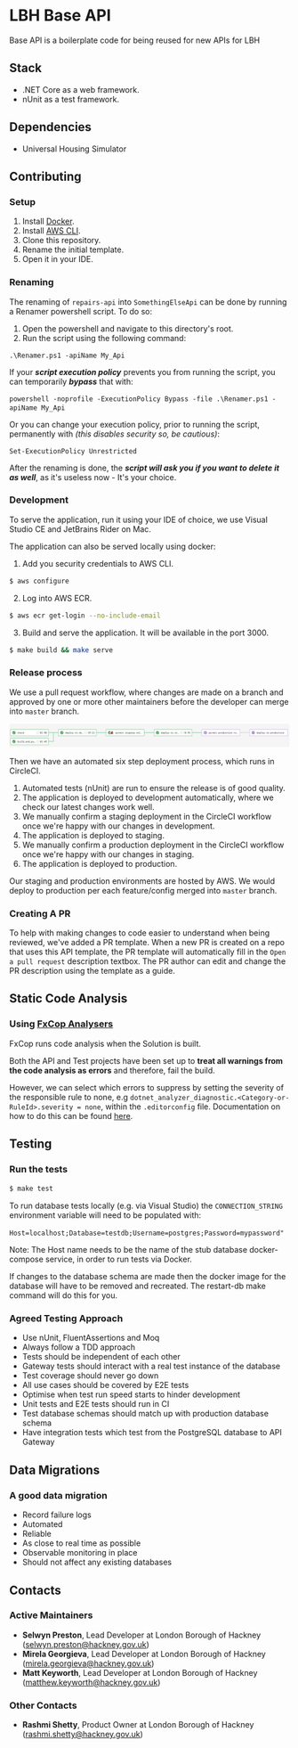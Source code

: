 # LBH Base API

Base API is a boilerplate code for being reused for new APIs for LBH

## Stack

- .NET Core as a web framework.
- nUnit as a test framework.

## Dependencies

- Universal Housing Simulator

## Contributing

### Setup

1. Install [Docker][docker-download].
2. Install [AWS CLI][AWS-CLI].
3. Clone this repository.
4. Rename the initial template.
5. Open it in your IDE.

### Renaming

The renaming of `repairs-api` into `SomethingElseApi` can be done by running a Renamer powershell script. To do so:
1. Open the powershell and navigate to this directory's root.
2. Run the script using the following command:
```
.\Renamer.ps1 -apiName My_Api
```

If your ***script execution policy*** prevents you from running the script, you can temporarily ***bypass*** that with:
```
powershell -noprofile -ExecutionPolicy Bypass -file .\Renamer.ps1 -apiName My_Api
```

Or you can change your execution policy, prior to running the script, permanently with _(this disables security so, be cautious)_:
```
Set-ExecutionPolicy Unrestricted
```

After the renaming is done, the ***script will ask you if you want to delete it as well***, as it's useless now - It's your choice.

### Development

To serve the application, run it using your IDE of choice, we use Visual Studio CE and JetBrains Rider on Mac.

The application can also be served locally using docker:
1.  Add you security credentials to AWS CLI.
```sh
$ aws configure
```
2. Log into AWS ECR.
```sh
$ aws ecr get-login --no-include-email
```
3. Build and serve the application. It will be available in the port 3000.
```sh
$ make build && make serve
```

### Release process

We use a pull request workflow, where changes are made on a branch and approved by one or more other maintainers before the developer can merge into `master` branch.

![Circle CI Workflow Example](docs/circle_ci_workflow.png)

Then we have an automated six step deployment process, which runs in CircleCI.

1. Automated tests (nUnit) are run to ensure the release is of good quality.
2. The application is deployed to development automatically, where we check our latest changes work well.
3. We manually confirm a staging deployment in the CircleCI workflow once we're happy with our changes in development.
4. The application is deployed to staging.
5. We manually confirm a production deployment in the CircleCI workflow once we're happy with our changes in staging.
6. The application is deployed to production.

Our staging and production environments are hosted by AWS. We would deploy to production per each feature/config merged into  `master`  branch.

### Creating A PR

To help with making changes to code easier to understand when being reviewed, we've added a PR template.
When a new PR is created on a repo that uses this API template, the PR template will automatically fill in the `Open a pull request` description textbox.
The PR author can edit and change the PR description using the template as a guide.

## Static Code Analysis

### Using [FxCop Analysers](https://www.nuget.org/packages/Microsoft.CodeAnalysis.FxCopAnalyzers)

FxCop runs code analysis when the Solution is built.

Both the API and Test projects have been set up to **treat all warnings from the code analysis as errors** and therefore, fail the build.

However, we can select which errors to suppress by setting the severity of the responsible rule to none, e.g `dotnet_analyzer_diagnostic.<Category-or-RuleId>.severity = none`, within the `.editorconfig` file.
Documentation on how to do this can be found [here](https://docs.microsoft.com/en-us/visualstudio/code-quality/use-roslyn-analyzers?view=vs-2019).

## Testing

### Run the tests

```sh
$ make test
```

To run database tests locally (e.g. via Visual Studio) the `CONNECTION_STRING` environment variable will need to be populated with:

`Host=localhost;Database=testdb;Username=postgres;Password=mypassword"`

Note: The Host name needs to be the name of the stub database docker-compose service, in order to run tests via Docker.

If changes to the database schema are made then the docker image for the database will have to be removed and recreated. The restart-db make command will do this for you.

### Agreed Testing Approach
- Use nUnit, FluentAssertions and Moq
- Always follow a TDD approach
- Tests should be independent of each other
- Gateway tests should interact with a real test instance of the database
- Test coverage should never go down
- All use cases should be covered by E2E tests
- Optimise when test run speed starts to hinder development
- Unit tests and E2E tests should run in CI
- Test database schemas should match up with production database schema
- Have integration tests which test from the PostgreSQL database to API Gateway

## Data Migrations
### A good data migration
- Record failure logs
- Automated
- Reliable
- As close to real time as possible
- Observable monitoring in place
- Should not affect any existing databases

## Contacts

### Active Maintainers

- **Selwyn Preston**, Lead Developer at London Borough of Hackney (selwyn.preston@hackney.gov.uk)
- **Mirela Georgieva**, Lead Developer at London Borough of Hackney (mirela.georgieva@hackney.gov.uk)
- **Matt Keyworth**, Lead Developer at London Borough of Hackney (matthew.keyworth@hackney.gov.uk)

### Other Contacts

- **Rashmi Shetty**, Product Owner at London Borough of Hackney (rashmi.shetty@hackney.gov.uk)

[docker-download]: https://www.docker.com/products/docker-desktop
[universal-housing-simulator]: https://github.com/LBHackney-IT/lbh-universal-housing-simulator
[made-tech]: https://madetech.com/
[AWS-CLI]: https://aws.amazon.com/cli/
